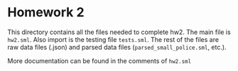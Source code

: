 # Homework 2

This directory contains all the files needed to complete hw2. The main
file is `hw2.sml`. Also import is the testing file `tests.sml`. The
rest of the files are raw data files (.json) and parsed data files
(`parsed_small_police.sml`, etc.).

More documentation can be found in the comments of `hw2.sml`
